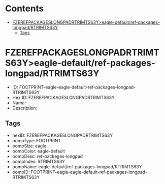 



Contents
========

* [FZEREFPACKAGESLONGPADRTRIMTS63Y>eagle-default/ref-packages-longpad/RTRIMTS63Y](#fzerefpackageslongpadrtrimts63yeagle-defaultref-packages-longpadrtrimts63y)
	* [Tags](#tags)

# FZEREFPACKAGESLONGPADRTRIMTS63Y>eagle-default/ref-packages-longpad/RTRIMTS63Y

- ID: FOOTPRINT-eagle-eagle-default-ref-packages-longpad-RTRIMTS63Y
- Hex ID: FZEREFPACKAGESLONGPADRTRIMTS63Y
- Name: 
- Description: 

## Tags

- hexID: FZEREFPACKAGESLONGPADRTRIMTS63Y
- oompType: FOOTPRINT
- oompSize: eagle
- oompColor: eagle-default
- oompDesc: ref-packages-longpad
- oompIndex: RTRIMTS63Y
- oompName: eagle-default/ref-packages-longpad/RTRIMTS63Y
- oompID: FOOTPRINT-eagle-eagle-default-ref-packages-longpad-RTRIMTS63Y

